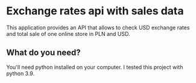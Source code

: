 # Exchange rates api with sales data

This application provides an API that allows to check USD exchange rates and total sale of one online store in PLN and USD.

## What do you need?

You'll need python installed on your computer. I tested this project with python 3.9.